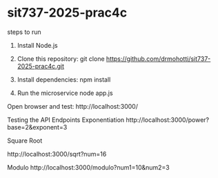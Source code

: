 # sit737-2025-prac4c

steps to run 
1.	Install Node.js
2.	Clone this repository: 
git clone https://github.com/drmohotti/sit737-2025-prac4c.git

3.	Install dependencies: npm install
 

 
4.	Run the microservice
node app.js
 

Open browser and test:
http://localhost:3000/


Testing the API Endpoints
Exponentiation
http://localhost:3000/power?base=2&exponent=3
 

Square Root

http://localhost:3000/sqrt?num=16
 

Modulo
http://localhost:3000/modulo?num1=10&num2=3
 
